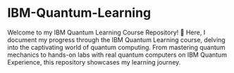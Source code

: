 # IBM-Quantum-Learning
Welcome to my IBM Quantum Learning Course Repository! 🚀 Here, I document my progress through the IBM Quantum Learning course, delving into the captivating world of quantum computing. From mastering quantum mechanics to hands-on labs with real quantum computers on IBM Quantum Experience, this repository showcases my learning journey.
